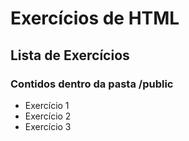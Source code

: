 # Exercícios de HTML

## Lista de Exercícios

### Contidos dentro da pasta /public


- Exercício 1
- Exercício 2
- Exercício 3
